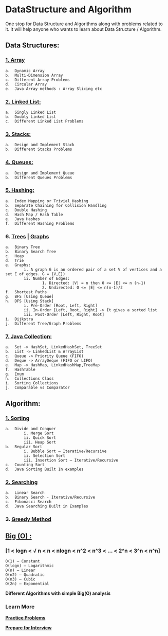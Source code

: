# DataStructure and Algorithm
One stop for Data Structure and Algorithms along with problems related to it. It will help anyone who wants to learn about Data Structure / Algorithm\.



## Data Structures:

###  [1.  Array](https://www.geeksforgeeks.org/array-data-structure/)

    a.	Dynamic Array
    b.	Multi-Dimension Array
    c.	Different Array Problems
    d.	Circular Array
    e.	Java Array methods : Array Slicing etc

###  [2.	Linked List: ](https://www.geeksforgeeks.org/data-structures/linked-list/)

    a.	Singly Linked List
    b.	Doubly Linked List
    c.	Different Linked List Problems
    
### [3.	Stacks: ](https://www.geeksforgeeks.org/stack-data-structure/)

    a.	Design and Implement Stack
    b.	Different Stacks Problems
    
### [4.	Queues: ](https://www.geeksforgeeks.org/queue-data-structure/)

    a.	Design and Implement Queue
    b.	Different Queues Problems
    
### [5.	Hashing: ](https://www.geeksforgeeks.org/hashing-data-structure/)

    a.	Index Mapping or Trivial Hashing
    b.	Separate Chaining for Collision Handling
    c.	Double Hashing
    d.	Hash Map / Hash Table
    e.	Java Hashes
    f.	Different Hashing Problems
    
### 6.	[Trees](https://www.geeksforgeeks.org/binary-tree-data-structure/) | [Graphs](https://www.geeksforgeeks.org/graph-data-structure-and-algorithms/)

    a.	Binary Tree
    b.	Binary Search Tree
    c.	Heap
    d.	Trie
    e.	Graphs:
            i. A graph G is an ordered pair of a set V of vertices and a set E of edges. G = (V,E])
            ii. Number of Edges: 
                    1. Directed: |V| = n then 0 <= |E| <= n (n-1)
                    2. Undirected: O <= |E| <= n(n-1)/2
    f.	Shortest Paths
    g.	BFS [Using Queue]
    h.	DFS [Using Stack]
            i. Pre-Order [Root, Left, Right]
            ii. In-Order [Left, Root, Right] -> It gives a sorted list
            iii. Post-Order [Left, Right, Root]
    i.	Dijkstra
    j.	Different Tree/Graph Problems
    
### [7.	Java Collection: ](https://www.javatpoint.com/collections-in-java)

    a.	Set -> HashSet, LinkedHashSet, TreeSet
    b.	List -> LinkedList & ArrayList
    c.	Queue -> Priority Queue (FIFO)
    d.	Deque -> ArrayDeque (FIFO or LIFO)
    e.	Map -> HashMap, LinkedHashMap,TreeMap
    f.	HashTable
    g.	Enum
    h.	Collections Class
    i.	Sorting Collections
    j.	Comparable vs Comparator



## Algorithm:

### [1.	Sorting](https://www.geeksforgeeks.org/sorting-algorithms/)
    a.	Divide and Conquer 
            i. Merge Sort
            ii. Quick Sort
            iii. Heap Sort
    b.	Regular Sort
            i. Bubble Sort – Iterative/Recursive
            ii. Selection Sort
            iii. Insertion Sort – Iterative/Recursive
    c.	Counting Sort
    d.	Java Sorting Built In examples


### [2.	Searching](https://www.geeksforgeeks.org/searching-algorithms/)
    a.	Linear Search
    b.	Binary Search - Iterative/Recursive
    c.	Fibonacci Search
    d.	Java Searching Built in Examples

        
### 3.	[Greedy Method](https://www.geeksforgeeks.org/greedy-algorithms/)


## [Big (O) : ](http://bigocheatsheet.com/)

### [1 < logn < √ n < n < nlogn < n^2 < n^3 < ... < 2^n < 3^n < n^n]

    O(1) – Constant
    O(logn) – Logarithmic
    O(n) – Linear
    O(n2) – Quadratic
    O(n3) – Cubic
    O(2n) – Exponential
    
**Different Algorithms with simple Big(O) analysis**


### Learn More

**[Practice Problems](https://leetcode.com/)**

**[Prepare for Interview](https://www.interviewcake.com/)**

